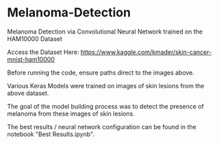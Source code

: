 # Melanoma-Detection
Melanoma Detection via Convolutional Neural Network trained on the HAM10000 Dataset 

Access the Dataset Here: https://www.kaggle.com/kmader/skin-cancer-mnist-ham10000

Before running the code, ensure paths direct to the images above.

Various Keras Models were trained on images of skin lesions from the above dataset. 

The goal of the model building process was to detect the presence of melanoma from these images of skin lesions. 

The best results / neural network configuration can be found in the notebook "Best Results.ipynb".
